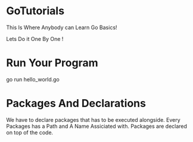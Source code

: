 # GoTutorials
This Is Where Anybody can Learn Go Basics!

Lets Do it One By One !

# Run Your Program
go run hello_world.go

# Packages And  Declarations
We have to declare packages that has to be executed alongside. Every Packages has a Path and A Name Assiciated with.
Packages are declared on top of the code.
